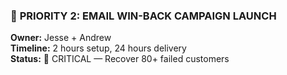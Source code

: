 ### 🔴 **PRIORITY 2: EMAIL WIN-BACK CAMPAIGN LAUNCH**

**Owner:** Jesse + Andrew  
**Timeline:** 2 hours setup, 24 hours delivery  
**Status:** 🔴 CRITICAL — Recover 80+ failed customers
